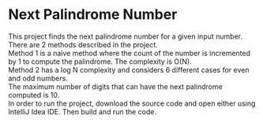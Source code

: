 # Next Palindrome Number
This project finds the next palindrome number for a given input number.\
There are 2 methods described in the project.\
Method 1 is a naive method where the count of the number is incremented by 1 to compute the palindrome. The complexity is O(N).\
Method 2 has a log N complexity and considers 6 different cases for even and odd numbers.\
The maximum number of digits that can have the next palindrome computed is 10.\
In order to run the project, download the source code and open either using IntelliJ Idea IDE. Then build and run the code. 
